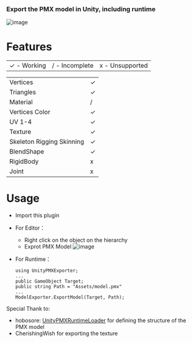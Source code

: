 ### Export the PMX model in Unity, including runtime
![image](https://github.com/croakfang/UnityPMXExporter/assets/32562737/a9038ea3-cd05-42d7-912d-f311ea0e9a2a)

# Features

|||| 
| ------------ | ------------ | ------------ |
| ✓ - Working | / - Incomplete  | x - Unsupported  |

|||
| ------------ | ------------ |
| Vertices | ✓ |
| Triangles | ✓ |
| Material | / |
| Vertices Color | ✓ |
| UV 1-4 | ✓ |
| Texture | ✓ |
| Skeleton Rigging Skinning | ✓ |
| BlendShape | ✓ |
| RigidBody | x |
| Joint | x |

# Usage
- Import this plugin
- For Editor：
  - Right click on the object on the hierarchy
  - Exprot PMX Model ![image](https://github.com/croakfang/UnityPMXExporter/assets/32562737/cff4363b-3d32-4fb8-837c-81d6c1ab4ad2)

- For Runtime：
  ```
  using UnityPMXExporter;
  ...
  public GameObject Target;
  public string Path = "Assets/model.pmx"
  ...
  ModelExporter.ExportModel(Target, Path);
  ```

Special Thank to:
- hobosore: [UnityPMXRuntimeLoader](https://github.com/hobosore/UnityPMXRuntimeLoader) for defining the structure of the PMX model
- CherishingWish for exporting the texture
